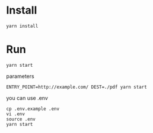 # Install

```
yarn install
```


# Run

```
yarn start
```

parameters

```
ENTRY_POINT=http://example.com/ DEST=./pdf yarn start
```

you can use .env

```
cp .env.example .env
vi .env
source .env
yarn start
```
